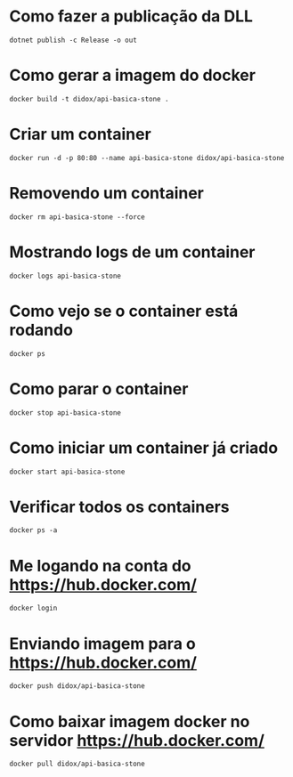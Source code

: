 # Como fazer a publicação da DLL
```shell
dotnet publish -c Release -o out
```

# Como gerar a imagem do docker
```shell
docker build -t didox/api-basica-stone .
```

# Criar um container
```shell
docker run -d -p 80:80 --name api-basica-stone didox/api-basica-stone
```

# Removendo um container
```shell
docker rm api-basica-stone --force
```

# Mostrando logs de um container
```shell
docker logs api-basica-stone
```

# Como vejo se o container está rodando
```shell
docker ps
```

# Como parar o container
```shell
docker stop api-basica-stone
```

# Como iniciar um container já criado
```shell
docker start api-basica-stone
```

# Verificar todos os containers
```shell
docker ps -a
```

# Me logando na conta do https://hub.docker.com/
```shell
docker login
```

# Enviando imagem para o https://hub.docker.com/
```shell
docker push didox/api-basica-stone
```

# Como baixar imagem docker no servidor https://hub.docker.com/
```shell
docker pull didox/api-basica-stone
```
